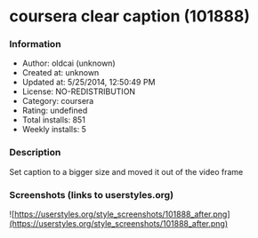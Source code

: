 # coursera clear caption (101888)

### Information
- Author: oldcai (unknown)
- Created at: unknown
- Updated at: 5/25/2014, 12:50:49 PM
- License: NO-REDISTRIBUTION
- Category: coursera
- Rating: undefined
- Total installs: 851
- Weekly installs: 5


### Description
Set caption to a bigger size and moved it out of the video frame


### Screenshots (links to userstyles.org)
![https://userstyles.org/style_screenshots/101888_after.png](https://userstyles.org/style_screenshots/101888_after.png)


